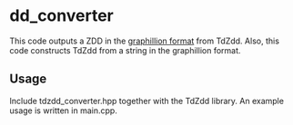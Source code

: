# dd_converter

This code outputs a ZDD in the [graphillion format](https://github.com/junkawahara/sbdd_helper/blob/main/documents/graphillion_format.md) from TdZdd.
Also, this code constructs TdZdd from a string in the graphillion format.

## Usage

Include tdzdd_converter.hpp together with the TdZdd library.
An example usage is written in main.cpp.

